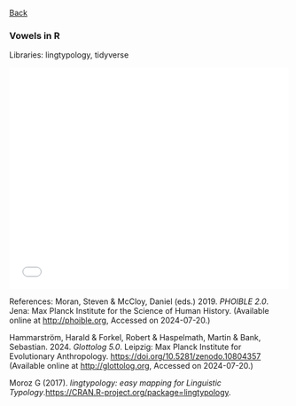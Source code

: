 [Back](https://ycvogt.github.io/my_portfolio/)


### Vowels in R

Libraries: lingtypology, tidyverse

<iframe src="images/vowels_longshorty.html" width="100%" height="400px" style="border:none;"></iframe>

References:
Moran, Steven & McCloy, Daniel (eds.) 2019. _PHOIBLE 2.0_. Jena: Max Planck Institute for the Science of Human History. (Available online at http://phoible.org, Accessed on 2024-07-20.)

Hammarström, Harald & Forkel, Robert & Haspelmath, Martin & Bank, Sebastian. 2024. _Glottolog 5.0_. Leipzig: Max Planck Institute for Evolutionary Anthropology. https://doi.org/10.5281/zenodo.10804357 (Available online at http://glottolog.org, Accessed on 2024-07-20.)

Moroz G (2017). _lingtypology: easy mapping for Linguistic Typology_.<https://CRAN.R-project.org/package=lingtypology>.
